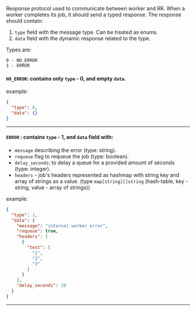 Response protocol used to communicate between worker and RR. When a worker completes its job, it should send a typed
response. The response should contain:

1. `type` field with the message type. Can be treated as enums.
2. `data` field with the dynamic response related to the type.

Types are:

```
0 - NO_ERROR
1 - ERROR
```

#### `NO_ERROR`: contains only `type` - 0, and empty `data`.  
example:
```json
{
  "type": 0,
  "data": {}
}
```
---

#### `ERROR` : contains `type` - 1, and `data` field with: 
- `message` describing the error (type: string).  
- `requeue` flag to requeue the job (type: boolean).  
- `delay_seconds`: to delay a queue for a provided amount of seconds (type: integer).   
- `headers` - job's headers represented as hashmap with string key and array of strings as a value. (type `map[string][]string` (hash-table, key - string, value - array of strings))  

example:
```json
{
  "type": 1,
  "data": {
    "message": "internal worker error",
    "requeue": true,
    "headers": [
      {
        "test": [
          "1",
          "2",
          "3"
        ]
      }
    ],
    "delay_seconds": 10
  }
}
```


---
